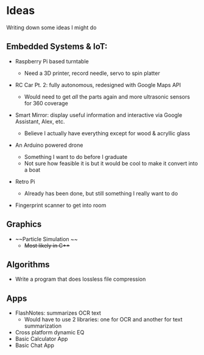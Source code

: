 # Ideas
Writing down some ideas I might do

## Embedded Systems & IoT:
- Raspberry Pi based turntable
  * Need a 3D printer, record needle, servo to spin platter
  
- RC Car Pt. 2: fully autonomous, redesigned with Google Maps API
  * Would need to get _all_ the parts again and more ultrasonic sensors for 360 coverage
  
- Smart Mirror: display useful information and interactive via Google Assistant, Alex, etc.
  * Believe I actually have everything except for wood & acryllic glass
  
- An Arduino powered drone
  * Something I want to do before I graduate
  * Not sure how feasible it is but it would be cool to make it convert into a boat
  
- Retro Pi
  * Already has been done, but still something I really want to do
  
- Fingerprint scanner to get into room

## Graphics
- ~~Particle Simulation ~~
  * ~~Most likely in C++~~
  
## Algorithms
- Write a program that does lossless file compression

## Apps
- FlashNotes: summarizes OCR text 
  * Would have to use 2 libraries: one for OCR and another for text summarization
- Cross platform dynamic EQ
- Basic Calculator App
- Basic Chat App
